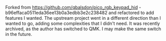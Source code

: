 
Forked from https://github.com/qbalsdon/pico_rgb_keypad_hid - b96effaca0511eda36ee13b0a3edbb3e2c238482 and refactored to add features I wanted.  The upstream project went in a different direction than I wanted to go, adding some complexities that I didn't need. It was recently archived, as the author has switched to QMK. I may make the same switch in the future.
